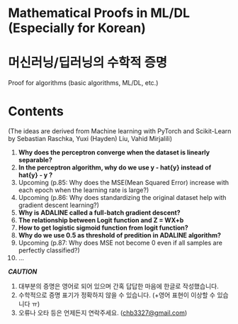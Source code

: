 # Mathematical Proofs in ML/DL (Especially for Korean)
# 머신러닝/딥러닝의 수학적 증명

Proof for algorithms (basic algorithms, ML/DL, etc.)

<h1><b>Contents</b></h1> 
(The ideas are derived from Machine learning with PyTorch and Scikit-Learn by Sebastian Raschka, Yuxi (Hayden) Liu, Vahid Mirjalili)

1. <b>Why does the perceptron converge when the dataset is linearly separable?</b>
2. <b>In the perceptron algorithm, why do we use  y - hat{y}  instead of hat{y} - y ?</b>
3. Upcoming (p.85: Why does the MSE(Mean Squared Error) increase with each epoch when the learning rate is large?)
4. Upcoming (p.86: Why does standardizing the original dataset help with gradient descent learning?)
5. <b>Why is ADALINE called a full-batch gradient descent?</b>
6. <b>The relationship between Logit function and Z = WX+b</b>
7. <b>How to get logistic sigmoid function from logit function?</b>
8. <b>Why do we use 0.5 as threshold of predition in ADALINE algorithm?</b>
9. Upcoming (p.87: Why does MSE not become 0 even if all samples are perfectly classified?)
10. ...

***CAUTION***
1. 대부분의 증명은 영어로 되어 있으며 간혹 답답한 마음에 한글로 작성했습니다.
2. 수학적으로 증명 표기가 정확하지 않을 수 있습니다. (+영어 표현이 이상할 수 있습니다 ㅠ)
3. 오류나 오타 등은 언제든지 연락주세요. (chb3327@gmail.com)
